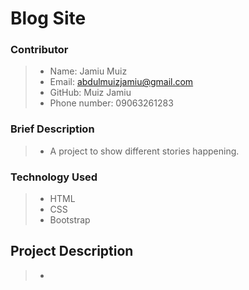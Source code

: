 # Blog Site
### Contributor
> * Name: Jamiu Muiz
> * Email: abdulmuizjamiu@gmail.com
> * GitHub: Muiz Jamiu
> * Phone number: 09063261283

### Brief Description
> * A project to show different stories happening.

### Technology Used
> * HTML
> * CSS
> * Bootstrap

## Project Description
> *   

